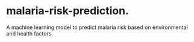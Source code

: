 # malaria-risk-prediction.
A machine learning model to predict malaria risk based on environmental and health factors
